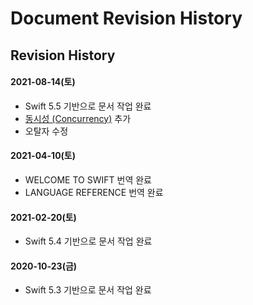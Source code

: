 # Document Revision History

## Revision History

#### 2021-08-14\(토\)

* Swift 5.5 기반으로 문서 작업 완료
* [동시성 \(Concurrency\)](../language-guide-1/concurrency.md) 추가
* 오탈자 수정

#### 2021-04-10\(토\)

* WELCOME TO SWIFT 번역 완료
* LANGUAGE REFERENCE 번역 완료

#### 2021-02-20\(토\)

* Swift 5.4 기반으로 문서 작업 완료

#### 2020-10-23\(금\)

* Swift 5.3 기반으로 문서 작업 완료



